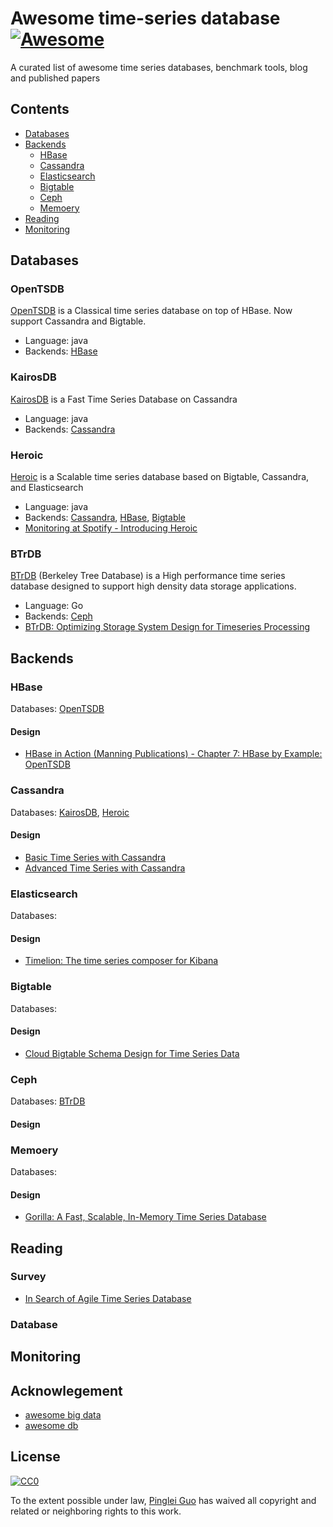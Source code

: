 <!-- NOTE: this md file is generated, please don't modify the file directly -->
# Awesome time-series database [![Awesome](https://cdn.rawgit.com/sindresorhus/awesome/d7305f38d29fed78fa85652e3a63e154dd8e8829/media/badge.svg)](https://github.com/sindresorhus/awesome)
A curated list of awesome time series databases, benchmark tools, blog and published papers

## Contents

- [Databases](#databases)
- [Backends](#backends)
  - [HBase](#hbase)
  - [Cassandra](#cassandra)
  - [Elasticsearch](#elasticsearch)
  - [Bigtable](#bigtable)
  - [Ceph](#ceph)
  - [Memoery](#memoery)
- [Reading](#reading)
- [Monitoring](#monitoring)

## Databases

### OpenTSDB

[OpenTSDB](http://opentsdb.net/) is a Classical time series database on top of HBase. Now support Cassandra and Bigtable.

- Language: java
- Backends: [HBase](#hbase)

### KairosDB

[KairosDB](https://kairosdb.github.io/) is a Fast Time Series Database on Cassandra

- Language: java
- Backends: [Cassandra](#cassandra)

### Heroic

[Heroic](https://spotify.github.io/heroic/) is a Scalable time series database based on Bigtable, Cassandra, and Elasticsearch

- Language: java
- Backends: [Cassandra](#cassandra), [HBase](#hbase), [Bigtable](#bigtable)
- [Monitoring at Spotify - Introducing Heroic](https://labs.spotify.com/2015/11/17/monitoring-at-spotify-introducing-heroic/)

### BTrDB

[BTrDB](https://github.com/SoftwareDefinedBuildings/btrdb) (Berkeley Tree Database) is a High performance time series database designed to support high density data storage applications.

- Language: Go
- Backends: [Ceph](#ceph)
- [BTrDB: Optimizing Storage System Design for Timeseries Processing](https://www.usenix.org/system/files/conference/fast16/fast16-papers-andersen.pdf)

## Backends

### HBase

Databases: [OpenTSDB](#opentsdb)

#### Design

- [HBase in Action (Manning Publications) - Chapter 7: HBase by Example: OpenTSDB](http://www.manning.com/dimidukkhurana/)

### Cassandra

Databases: [KairosDB](#kairosdb), [Heroic](#heroic)

#### Design

- [Basic Time Series with Cassandra](http://www.rubyscale.com/post/143067470585/basic-time-series-with-cassandra)
- [Advanced Time Series with Cassandra](http://www.datastax.com/dev/blog/advanced-time-series-with-cassandra)

### Elasticsearch

Databases: 

#### Design

- [Timelion: The time series composer for Kibana](https://www.elastic.co/blog/timelion-timeline)

### Bigtable

Databases: 

#### Design

- [Cloud Bigtable Schema Design for Time Series Data](https://cloud.google.com/bigtable/docs/schema-design-time-series)

### Ceph

Databases: [BTrDB](#btrdb)

#### Design

### Memoery

Databases: 

#### Design

- [Gorilla: A Fast, Scalable, In-Memory Time Series Database](http://www.vldb.org/pvldb/vol8/p1816-teller.pdf)

## Reading

### Survey

- [In Search of Agile Time Series Database](https://taowen.gitbooks.io/tsdb/content/)
    
### Database

## Monitoring

## Acknowlegement

- [awesome big data](https://github.com/onurakpolat/awesome-bigdata#time-series-databases)
- [awesome db](https://github.com/numetriclabz/awesome-db)

## License

[![CC0](http://i.creativecommons.org/p/zero/1.0/88x31.png)](http://creativecommons.org/publicdomain/zero/1.0/)

To the extent possible under law, [Pinglei Guo](https://github.com/at15) has waived all copyright and related or neighboring rights to this work.
